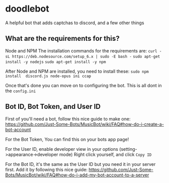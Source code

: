 # doodlebot
A helpful bot that adds captchas to discord, and a few other things

## What are the requirements for this?
Node and NPM
The installation commands for the requirements are:
`curl -sL https://deb.nodesource.com/setup_6.x | sudo -E bash -`
`sudo apt-get install -y nodejs`
`sudo apt-get install -y npm`

After Node and NPM are installed, you need to install these:
`sudo npm install  discord.js node-opus ini ccap`

Once that's done you can move on to configuring the bot. This is all dont in the `config.ini`

## Bot ID, Bot Token, and User ID

First of you'll need a bot, follow this nice guide to make one: 
https://github.com/Just-Some-Bots/MusicBot/wiki/FAQ#how-do-i-create-a-bot-account

For the Bot Token, You can find this on your bots app page!

For the User ID, enable developer view in your options (setting->appearance->developer mode)
Right click yourself, and click `Copy ID`

For the Bot ID, it's the same as the User ID but you need it in your server first. Add it by following
this nice guide: https://github.com/Just-Some-Bots/MusicBot/wiki/FAQ#how-do-i-add-my-bot-account-to-a-server
